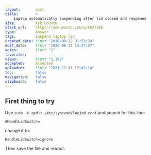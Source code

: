 ```yaml
---
layout:       post
title:        >
    Laptop automatically suspending after lid closed and reopened
site:         Ask Ubuntu
stack_url:    https://askubuntu.com/q/1077388
type:         Answer
tags:         suspend laptop lid
created_date: !!str "2018-09-22 01:52:30"
edit_date:    !!str "2020-06-12 14:37:07"
votes:        !!str "2"
favorites:    
views:        !!str "1,199"
accepted:     Accepted
uploaded:     !!str "2021-12-31 17:41:14"
toc:          false
navigation:   false
clipboard:    false
---
```


## First thing to try

Use `sudo -H gedit /etc/systemd/logind.conf` and search for this line:

``` 
#HandlLidSwitch=

```

change it to:

``` 
HandleLidSwitch=ignore

```

Then save the file and reboot.

